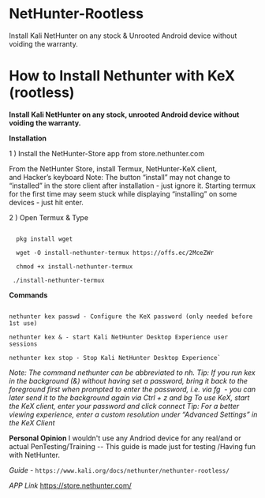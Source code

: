 # NetHunter-Rootless
Install Kali NetHunter on any stock &amp; Unrooted Android device without voiding the warranty.

<h1> How to Install Nethunter with KeX (rootless) </h1> 

__Install Kali NetHunter on any stock, unrooted Android device without voiding the warranty.__

**Installation**

1 ) 
Install the NetHunter-Store app from store.nethunter.com

From the NetHunter Store, install Termux, NetHunter-KeX client, and Hacker’s keyboard Note: The button “install” may not change to “installed” in the store client after installation - just ignore it. Starting termux for the first time may seem stuck while displaying “installing” on some devices - just hit enter.

2 ) 
Open Termux & Type 
```termux-setup-storage

  pkg install wget

  wget -O install-nethunter-termux https://offs.ec/2MceZWr

  chmod +x install-nethunter-termux

 ./install-nethunter-termux
 ```
__Commands__

```nethunter - Start Kali NetHunter command line interface

nethunter kex passwd - Configure the KeX password (only needed before 1st use)

nethunter kex & - start Kali NetHunter Desktop Experience user sessions

nethunter kex stop - Stop Kali NetHunter Desktop Experience`
```

*Note: The command nethunter can be abbreviated to nh. Tip: If you run kex in the background (&) without having set a password, bring it back to the foreground first when prompted to enter the password, i.e. via fg <job id> - you can later send it to the background again via Ctrl + z and bg <job id>
To use KeX, start the KeX client, enter your password and click connect Tip: For a better viewing experience, enter a custom resolution under “Advanced Settings” in the KeX Client*

__Personal Opinion__
I wouldn't use any Andriod device for any real/and or actual PenTesting/Training -- This guide is made just for testing /Having fun with NetHunter.

*Guide* - `https://www.kali.org/docs/nethunter/nethunter-rootless/`

*APP Link* https://store.nethunter.com/
